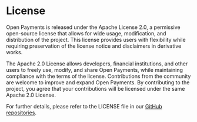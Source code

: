 # License
Open Payments is released under the Apache License 2.0, a permissive open-source license that allows for wide usage, modification, and distribution of the project. This license provides users with flexibility while requiring preservation of the license notice and disclaimers in derivative works.

The Apache 2.0 License allows developers, financial institutions, and other users to freely use, modify, and share Open Payments, while maintaining compliance with the terms of the license. Contributions from the community are welcome to improve and expand Open Payments. By contributing to the project, you agree that your contributions will be licensed under the same Apache 2.0 License.

For further details, please refer to the LICENSE file in our [GitHub repositories](https://github.com/orgs/Open-Payments/repositories).
